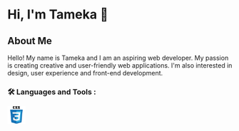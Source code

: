 # Hi, I'm Tameka 👋

## About Me

Hello! My name is Tameka and I am an aspiring web developer. My passion is creating creative and user-friendly web applications. I'm also interested in design, user experience and front-end development.

### :hammer_and_wrench: Languages and Tools :
<div>
  <img src="https://github.com/devicons/devicon/blob/master/icons/css3/css3-original-wordmark.svg" title="css3" alt="css3" width="40" height="40"/>&nbsp;
</div>
